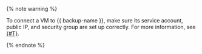{% note warning %}

To connect a VM to {{ backup-name }}, make sure its service account, public IP, and security group are set up correctly. For more information, see [{#T}](../../backup/concepts/vm-connection.md).

{% endnote %}